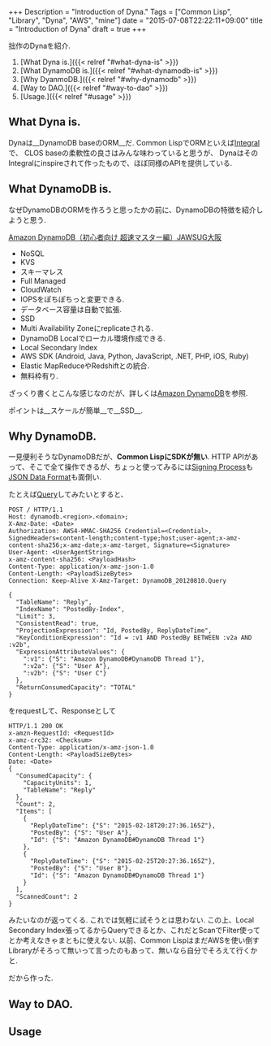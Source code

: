 +++
Description = "Introduction of Dyna."
Tags = ["Common Lisp", "Library", "Dyna", "AWS", "mine"]
date = "2015-07-08T22:22:11+09:00"
title = "Introduction of Dyna"
draft = true
+++


拙作のDynaを紹介.

<!--more-->

1. [What Dyna is.]({{< relref "#what-dyna-is" >}})
2. [What DynamoDB is.]({{< relref "#what-dynamodb-is" >}})
3. [Why DyanmoDB.]({{< relref "#why-dynamodb" >}})
4. [Way to DAO.]({{< relref "#way-to-dao" >}})
5. [Usage.]({{< relref "#usage" >}})


What Dyna is.
---

Dynaは__DynamoDB baseのORM__だ.
Common LispでORMといえば[Integral](https://github.com/fukamachi/integral)で、
CLOS baseの柔軟性の良さはみんな味わっていると思うが、
DynaはそのIntegralにinspireされて作ったもので、ほぼ同様のAPIを提供している.


What DynamoDB is.
---

なぜDynamoDBのORMを作ろうと思ったかの前に、DynamoDBの特徴を紹介しようと思う.

[Amazon DynamoDB（初心者向け 超速マスター編）JAWSUG大阪](http://www.slideshare.net/shimy_net/amazon-dynamodb-23315068)

- NoSQL
- KVS
- スキーマレス
- Full Managed
- CloudWatch
- IOPSをぽちぽちっと変更できる.
- データベース容量は自動で拡張.
- SSD
- Multi Availability Zoneにreplicateされる.
- DynamoDB Localでローカル環境作成できる.
- Local Secondary Index
- AWS SDK (Android, Java, Python, JavaScript, .NET, PHP, iOS, Ruby)
- Elastic MapReduceやRedshiftとの統合.
- 無料枠有り.

ざっくり書くとこんな感じなのだが、詳しくは[Amazon DynamoDB](http://aws.amazon.com/jp/dynamodb/)を参照.

ポイントは__スケールが簡単__で__SSD__.


Why DynamoDB.
---

一見便利そうなDynamoDBだが、__Common LispにSDKが無い__.
HTTP APIがあって、そこで全て操作できるが、ちょっと使ってみるには[Signing Process](http://docs.aws.amazon.com/general/latest/gr/signature-version-4.html)も
[JSON Data Format](http://docs.aws.amazon.com/amazondynamodb/latest/developerguide/DataFormat.html)も面倒い.

たとえば[Query](http://docs.aws.amazon.com/amazondynamodb/latest/APIReference/API_Query.html)してみたいとすると、

```
POST / HTTP/1.1
Host: dynamodb.<region>.<domain>;
X-Amz-Date: <Date>
Authorization: AWS4-HMAC-SHA256 Credential=<Credential>, SignedHeaders=content-length;content-type;host;user-agent;x-amz-content-sha256;x-amz-date;x-amz-target, Signature=<Signature>
User-Agent: <UserAgentString>
x-amz-content-sha256: <PayloadHash>
Content-Type: application/x-amz-json-1.0
Content-Length: <PayloadSizeBytes>     
Connection: Keep-Alive X-Amz-Target: DynamoDB_20120810.Query 

{
  "TableName": "Reply",
  "IndexName": "PostedBy-Index",
  "Limit": 3,
  "ConsistentRead": true,
  "ProjectionExpression": "Id, PostedBy, ReplyDateTime",
  "KeyConditionExpression": "Id = :v1 AND PostedBy BETWEEN :v2a AND :v2b",
  "ExpressionAttributeValues": {
    ":v1": {"S": "Amazon DynamoDB#DynamoDB Thread 1"},
    ":v2a": {"S": "User A"},
    ":v2b": {"S": "User C"}
  },
  "ReturnConsumedCapacity": "TOTAL"
}
```

をrequestして、Responseとして

```
HTTP/1.1 200 OK
x-amzn-RequestId: <RequestId> 
x-amz-crc32: <Checksum>
Content-Type: application/x-amz-json-1.0
Content-Length: <PayloadSizeBytes>
Date: <Date>
{
  "ConsumedCapacity": {
    "CapacityUnits": 1,
    "TableName": "Reply"
  },
  "Count": 2,
  "Items": [
    {
      "ReplyDateTime": {"S": "2015-02-18T20:27:36.165Z"},
      "PostedBy": {"S": "User A"},
      "Id": {"S": "Amazon DynamoDB#DynamoDB Thread 1"}
    },
    {
      "ReplyDateTime": {"S": "2015-02-25T20:27:36.165Z"},
      "PostedBy": {"S": "User B"},
      "Id": {"S": "Amazon DynamoDB#DynamoDB Thread 1"}
    }
  ],
  "ScannedCount": 2
}
```

みたいなのが返ってくる. これでは気軽に試そうとは思わない.
この上、Local Secondary Index張ってるからQueryできるとか、これだとScanでFilter使ってとか考えなきゃまともに使えない.
以前、Common LispはまだAWSを使い倒すLibraryがそろって無いって言ったのもあって、無いなら自分でそろえて行くかと.

だから作った.


Way to DAO.
---


Usage
---
